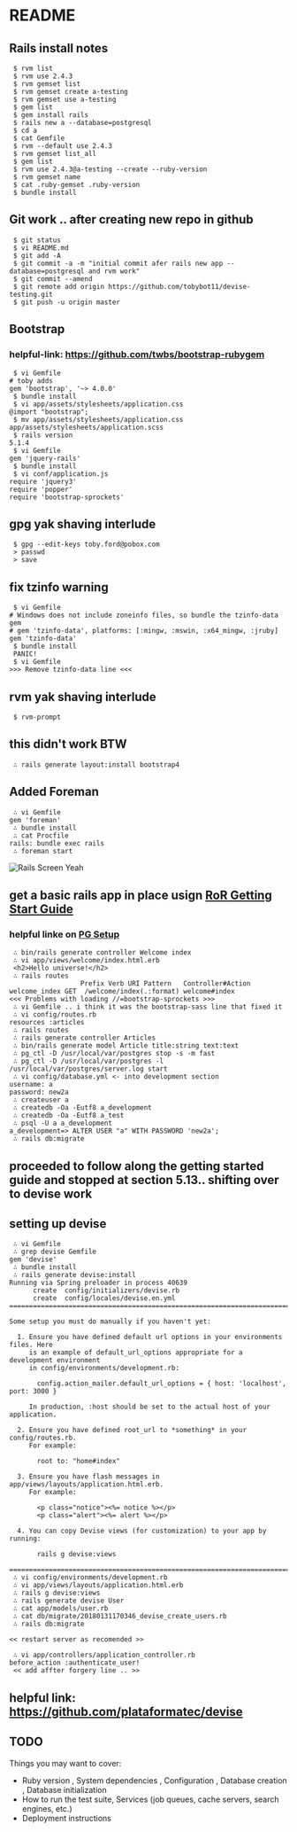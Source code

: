 # README

## Rails install notes

```
 $ rvm list
 $ rvm use 2.4.3
 $ rvm gemset list
 $ rvm gemset create a-testing
 $ rvm gemset use a-testing
 $ gem list
 $ gem install rails
 $ rails new a --database=postgresql
 $ cd a
 $ cat Gemfile
 $ rvm --default use 2.4.3
 $ rvm gemset list_all
 $ gem list
 $ rvm use 2.4.3@a-testing --create --ruby-version 
 $ rvm gemset name
 $ cat .ruby-gemset .ruby-version
 $ bundle install
```

## Git work .. after creating new repo in github
```
 $ git status
 $ vi README.md
 $ git add -A
 $ git commit -a -m "initial commit afer rails new app --database=postgresql and rvm work"
 $ git commit --amend
 $ git remote add origin https://github.com/tobybot11/devise-testing.git
 $ git push -u origin master
```

## Bootstrap
### helpful-link: https://github.com/twbs/bootstrap-rubygem
```
 $ vi Gemfile
# toby adds
gem 'bootstrap', '~> 4.0.0'
 $ bundle install
 $ vi app/assets/stylesheets/application.css
@import "bootstrap";
 $ mv app/assets/stylesheets/application.css app/assets/stylesheets/application.scss
 $ rails version
5.1.4
 $ vi Gemfile
gem 'jquery-rails'
 $ bundle install
 $ vi conf/application.js
require 'jquery3'
require 'popper'
require 'bootstrap-sprockets'
```

## gpg yak shaving interlude
```
 $ gpg --edit-keys toby.ford@pobox.com
 > passwd
 > save
```

## fix tzinfo warning

```
 $ vi Gemfile
# Windows does not include zoneinfo files, so bundle the tzinfo-data gem
# gem 'tzinfo-data', platforms: [:mingw, :mswin, :x64_mingw, :jruby]
gem 'tzinfo-data'
 $ bundle install
 PANIC!
 $ vi Gemfile
>>> Remove tzinfo-data line <<<
```

## rvm yak shaving interlude
```
 $ rvm-prompt
```

## this didn't work BTW
```
 ∴ rails generate layout:install bootstrap4
```

## Added Foreman
```
 ∴ vi Gemfile
gem 'foreman'
 ∴ bundle install
 ∴ cat Procfile
rails: bundle exec rails 
 ∴ foreman start
```
![Rails Screen Yeah](app/assets/images/initial_rails_screen.png)

## get a basic rails app in place usign [RoR Getting Start Guide](http://guides.rubyonrails.org/getting_started.html)
### helpful linke on [PG Setup](https://blog.willj.net/2011/05/31/setting-up-postgresql-for-ruby-on-rails-development-on-os-x/)
```
 ∴ bin/rails generate controller Welcome index
 ∴ vi app/views/welcome/index.html.erb
 <h2>Hello universe!</h2>
 ∴ rails routes
                  Prefix Verb URI Pattern   Controller#Action
welcome_index GET  /welcome/index(.:format) welcome#index
<<< Problems with loading //=bootstrap-sprockets >>>
 ∴ vi Gemfile .. i think it was the bootstrap-sass line that fixed it
 ∴ vi config/routes.rb
resources :articles
 ∴ rails routes
 ∴ rails generate controller Articles
 ∴ bin/rails generate model Article title:string text:text
 ∴ pg_ctl -D /usr/local/var/postgres stop -s -m fast
 ∴ pg_ctl -D /usr/local/var/postgres -l /usr/local/var/postgres/server.log start
 ∴ vi config/database.yml <- into development section
username: a
password: new2a
 ∴ createuser a
 ∴ createdb -Oa -Eutf8 a_development
 ∴ createdb -Oa -Eutf8 a_test
 ∴ psql -U a a_development
a_development=> ALTER USER "a" WITH PASSWORD 'new2a';
 ∴ rails db:migrate

```
## proceeded to follow along the getting started guide and stopped at section 5.13.. shifting over to devise work

## setting up devise
```
 ∴ vi Gemfile
 ∴ grep devise Gemfile
gem 'devise'
 ∴ bundle install
 ∴ rails generate devise:install
Running via Spring preloader in process 40639
      create  config/initializers/devise.rb
      create  config/locales/devise.en.yml
===============================================================================

Some setup you must do manually if you haven't yet:

  1. Ensure you have defined default url options in your environments files. Here
     is an example of default_url_options appropriate for a development environment
     in config/environments/development.rb:

       config.action_mailer.default_url_options = { host: 'localhost', port: 3000 }

     In production, :host should be set to the actual host of your application.

  2. Ensure you have defined root_url to *something* in your config/routes.rb.
     For example:

       root to: "home#index"

  3. Ensure you have flash messages in app/views/layouts/application.html.erb.
     For example:

       <p class="notice"><%= notice %></p>
       <p class="alert"><%= alert %></p>

  4. You can copy Devise views (for customization) to your app by running:

       rails g devise:views

===============================================================================
 ∴ vi config/environments/development.rb
 ∴ vi app/views/layouts/application.html.erb
 ∴ rails g devise:views
 ∴ rails generate devise User
 ∴ cat app/models/user.rb
 ∴ cat db/migrate/20180131170346_devise_create_users.rb
 ∴ rails db:migrate

<< restart server as recomended >>
  
 ∴ vi app/controllers/application_controller.rb
before_action :authenticate_user!
 << add affter forgery line .. >> 
```

## helpful link: https://github.com/plataformatec/devise


## TODO
Things you may want to cover:

* Ruby version , System dependencies , Configuration , Database creation , Database initialization
* How to run the test suite, Services (job queues, cache servers, search engines, etc.)
* Deployment instructions
